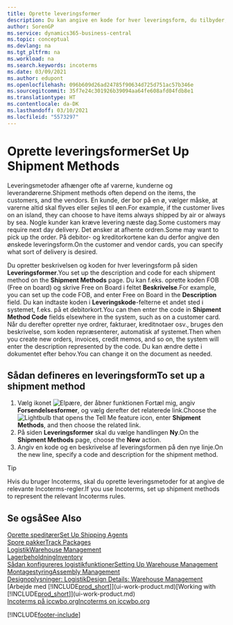 ```yaml
---
title: Oprette leveringsformer
description: Du kan angive en kode for hver leveringsform, du tilbyder, og angive oplysninger om dem.
author: SorenGP
ms.service: dynamics365-business-central
ms.topic: conceptual
ms.devlang: na
ms.tgt_pltfrm: na
ms.workload: na
ms.search.keywords: incoterms
ms.date: 03/09/2021
ms.author: edupont
ms.openlocfilehash: 096b609d26ad24785f90634d725d751ac57b346e
ms.sourcegitcommit: 35f7e24c301926b39094aa64fe608afd04fdb8e1
ms.translationtype: HT
ms.contentlocale: da-DK
ms.lasthandoff: 03/10/2021
ms.locfileid: "5573297"
---
```

# <a name="set-up-shipment-methods"></a><span data-ttu-id="8870c-103">Oprette leveringsformer</span><span class="sxs-lookup"><span data-stu-id="8870c-103">Set Up Shipment Methods</span></span>

<span data-ttu-id="8870c-104">Leveringsmetoder afhænger ofte af varerne, kunderne og leverandørerne.</span><span class="sxs-lookup"><span data-stu-id="8870c-104">Shipment methods often depend on the items, the customers, and the vendors.</span></span> <span data-ttu-id="8870c-105">En kunde, der bor på en ø, vælger måske, at varerne altid skal flyves eller sejles til øen.</span><span class="sxs-lookup"><span data-stu-id="8870c-105">For example, if the customer lives on an island, they can choose to have items always shipped by air or always by sea.</span></span> <span data-ttu-id="8870c-106">Nogle kunder kan kræve levering næste dag.</span><span class="sxs-lookup"><span data-stu-id="8870c-106">Some customers may require next day delivery.</span></span> <span data-ttu-id="8870c-107">Det ønsker at afhente ordren.</span><span class="sxs-lookup"><span data-stu-id="8870c-107">Some may want to pick up the order.</span></span> <span data-ttu-id="8870c-108">På debitor- og kreditorkortene kan du derfor angive den ønskede leveringsform.</span><span class="sxs-lookup"><span data-stu-id="8870c-108">On the customer and vendor cards, you can specify what sort of delivery is desired.</span></span>

<span data-ttu-id="8870c-109">Du opretter beskrivelsen og koden for hver leveringsform på siden **Leveringsformer**.</span><span class="sxs-lookup"><span data-stu-id="8870c-109">You set up the description and code for each shipment method on the **Shipment Methods** page.</span></span> <span data-ttu-id="8870c-110">Du kan f.eks. oprette koden FOB (Free on board) og skrive Free on Board i feltet **Beskrivelse**.</span><span class="sxs-lookup"><span data-stu-id="8870c-110">For example, you can set up the code FOB, and enter Free on Board in the **Description** field.</span></span> <span data-ttu-id="8870c-111">Du kan indtaste koden i **Leveringskode**-felterne et andet sted i systemet, f.eks. på et debitorkort.</span><span class="sxs-lookup"><span data-stu-id="8870c-111">You can then enter the code in **Shipment Method Code** fields elsewhere in the system, such as on a customer card.</span></span> <span data-ttu-id="8870c-112">Når du derefter opretter nye ordrer, fakturaer, kreditnotaer osv., bruges den beskrivelse, som koden repræsenterer, automatisk af systemet.</span><span class="sxs-lookup"><span data-stu-id="8870c-112">Then when you create new orders, invoices, credit memos, and so on, the system will enter the description represented by the code.</span></span> <span data-ttu-id="8870c-113">Du kan ændre dette i dokumentet efter behov.</span><span class="sxs-lookup"><span data-stu-id="8870c-113">You can change it on the document as needed.</span></span>

## <a name="to-set-up-a-shipment-method"></a><span data-ttu-id="8870c-114">Sådan defineres en leveringsform</span><span class="sxs-lookup"><span data-stu-id="8870c-114">To set up a shipment method</span></span>

1. <span data-ttu-id="8870c-115">Vælg ikonet ![Elpære, der åbner funktionen Fortæl mig](media/ui-search/search_small.png "Fortæl mig, hvad du vil foretage dig"), angiv **Forsendelsesformer**, og vælg derefter det relaterede link.</span><span class="sxs-lookup"><span data-stu-id="8870c-115">Choose the ![Lightbulb that opens the Tell Me feature](media/ui-search/search_small.png "Tell me what you want to do") icon, enter **Shipment Methods**, and then choose the related link.</span></span>
2. <span data-ttu-id="8870c-116">På siden **Leveringsformer** skal du vælge handlingen **Ny**.</span><span class="sxs-lookup"><span data-stu-id="8870c-116">On the **Shipment Methods** page, choose the **New** action.</span></span>
3. <span data-ttu-id="8870c-117">Angiv en kode og en beskrivelse af leveringsformen på den nye linje.</span><span class="sxs-lookup"><span data-stu-id="8870c-117">On the new line, specify a code and description for the shipment method.</span></span>

> [!TIP]
> <span data-ttu-id="8870c-118">Hvis du bruger Incoterms, skal du oprette leveringsmetoder for at angive de relevante Incoterms-regler.</span><span class="sxs-lookup"><span data-stu-id="8870c-118">If you use Incoterms, set up shipment methods to represent the relevant Incoterms rules.</span></span>  

## <a name="see-also"></a><span data-ttu-id="8870c-119">Se også</span><span class="sxs-lookup"><span data-stu-id="8870c-119">See Also</span></span>

[<span data-ttu-id="8870c-120">Oprette speditører</span><span class="sxs-lookup"><span data-stu-id="8870c-120">Set Up Shipping Agents</span></span>](sales-how-to-set-up-shipping-agents.md)  
[<span data-ttu-id="8870c-121">Spore pakker</span><span class="sxs-lookup"><span data-stu-id="8870c-121">Track Packages</span></span>](sales-how-track-packages.md)  
[<span data-ttu-id="8870c-122">Logistik</span><span class="sxs-lookup"><span data-stu-id="8870c-122">Warehouse Management</span></span>](warehouse-manage-warehouse.md)  
[<span data-ttu-id="8870c-123">Lagerbeholdning</span><span class="sxs-lookup"><span data-stu-id="8870c-123">Inventory</span></span>](inventory-manage-inventory.md)  
[<span data-ttu-id="8870c-124">Sådan konfigureres logistikfunktioner</span><span class="sxs-lookup"><span data-stu-id="8870c-124">Setting Up Warehouse Management</span></span>](warehouse-setup-warehouse.md)  
[<span data-ttu-id="8870c-125">Montagestyring</span><span class="sxs-lookup"><span data-stu-id="8870c-125">Assembly Management</span></span>](assembly-assemble-items.md)  
[<span data-ttu-id="8870c-126">Designoplysninger: Logistik</span><span class="sxs-lookup"><span data-stu-id="8870c-126">Design Details: Warehouse Management</span></span>](design-details-warehouse-management.md)  
<span data-ttu-id="8870c-127">[Arbejde med [!INCLUDE[prod_short](includes/prod_short.md)]](ui-work-product.md)</span><span class="sxs-lookup"><span data-stu-id="8870c-127">[Working with [!INCLUDE[prod_short](includes/prod_short.md)]](ui-work-product.md)</span></span>  
[<span data-ttu-id="8870c-128">Incoterms på iccwbo.org</span><span class="sxs-lookup"><span data-stu-id="8870c-128">Incoterms on iccwbo.org</span></span>](https://iccwbo.org/resources-for-business/incoterms-rules)  

[!INCLUDE[footer-include](includes/footer-banner.md)]